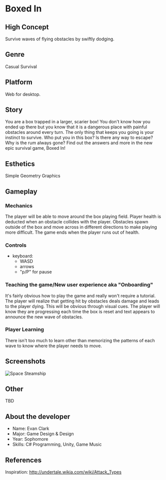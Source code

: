 # Boxed In

## High Concept
Survive waves of flying obstacles by swiftly dodging.

## Genre
Casual Survival

## Platform
Web for desktop.

## Story
You are a box trapped in a larger, scarier box! You don't know how you ended up there but you know that it is a dangerous place with painful obstacles around every turn. The only thing that keeps you going is your instinct to survive. Who put you in this box? Is there any way to escape? Why is the rum always gone? Find out the answers and more in the new epic survival game, Boxed In!

## Esthetics
Simple Geometry Graphics

## Gameplay
### Mechanics
The player will be able to move around the box playing field. Player health is deducted when an obstacle collides with the player. 
Obstacles spawn outside of the box and move across in different directions to make playing more difficult. The game ends when the player
runs out of health.

### Controls
- keyboard:
  - WASD
  - arrows
  - "p/P" for pause
  
### Teaching the game/New user experience aka "Onboarding"
It's fairly obvious how to play the game and really won't require a tutorial. The player will realize that getting hit by obstacles deals damage and leads to the player dying. This will be obvious through visual cues. The player will know they are progressing each time the box is reset and text appears to announce the new wave of obstacles.
 
### Player Learning
There isn't too much to learn other than memorizing the patterns of each wave to know where the player needs to move. 

## Screenshots
![Space Steamship](https://i.scdn.co/image/0d367f0b872c1a20c92a25d4c511de7c262bbafa)

## Other
TBD

## About the developer
+ Name: Evan Clark
+ Major: Game Design & Design
+ Year: Sophomore
+ Skills: C# Programming, Unity, Game Music

## References
Inspiration: http://undertale.wikia.com/wiki/Attack_Types
